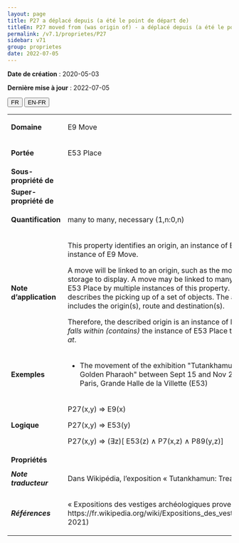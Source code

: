 ```yaml
---
layout: page
title: P27 a déplacé depuis (a été le point de départ de)
titleEn: P27 moved from (was origin of) - a déplacé depuis (a été le point de départ de)
permalink: /v7.1/proprietes/P27
sidebar: v71
group: proprietes
date: 2022-07-05
---
```


**Date de création** : 2020-05-03

**Dernière mise à jour** : 2022-07-05

<div class="lang-buttons">
  <button id="fr" class="activate">FR</button>
  <button id="en-fr">EN-FR</button>
</div>

<table>
				<tbody>
				<tr>
					<td><strong>Domaine</strong></td>
					<td class="en"><p>E9 Move</p>
							</td>
						<td><p><code class="language-plaintext highlighter-rouge">E9_Déplacement</code></p>
							</td>
						</tr>
					<tr>
					<td><strong>Portée</strong></td>
					<td class="en"><p>E53 Place</p>
							</td>
						<td><p><code class="language-plaintext highlighter-rouge">E53_Lieu</code></p>
							</td>
						</tr>
					<tr>
					<td><strong>Sous-propriété de</strong></td>
					<td class="en"><p></p>
							</td>
						<td><p></p>
							</td>
						</tr>
					<tr>
					<td><strong>Super-propriété de</strong></td>
					<td class="en"><p></p>
							</td>
						<td><p></p>
							</td>
						</tr>
					<tr>
					<td><strong>Quantification</strong></td>
					<td class="en"><p>many to many, necessary (1,n:0,n)</p>
							</td>
						<td><p>plusieurs à plusieurs, nécessaire (1,n:0,n)</p>
							</td>
						</tr>
					<tr>
					<td><strong>Note d’application</strong></td>
					<td class="en"><p>This property identifies an origin, an instance of E53 Place, of an instance of E9 Move. </p>
							<p></p>
							<p>A move will be linked to an origin, such as the move of an artifact from storage to display. A move may be linked to many starting instances of E53 Place by multiple instances of this property. In this case the move describes the picking up of a set of objects. The area of the move includes the origin(s), route and destination(s). </p>
							<p></p>
							<p>Therefore, the described origin is an instance of E53 Place which <em>P89 falls within (contains)</em> the instance of E53 Place the move <em>P7 took place at</em>. </p>
							</td>
						<td><p>Cette propriété identifie une origine, qui est une instance de <code class="language-plaintext highlighter-rouge">E53_Lieu</code>, d’une instance de <code class="language-plaintext highlighter-rouge">E9_Déplacement</code>. </p>
							<p></p>
							<p>Un déplacement est lié à une origine, par exemple le déplacement d’un artefact depuis son espace d'entreposage vers son lieu d'exposition. Un déplacement peut être lié à de nombreuses instances de <code class="language-plaintext highlighter-rouge">E53_Lieu</code> de départ par de multiples occurrences de cette propriété. Dans ce cas, le déplacement décrit le ramassage d’un ensemble d’objets. L'étendue du déplacement inclut l’origine ou les origines, le trajet et la ou les destinations.</p>
							<p></p>
							<p>Par conséquent, l’origine décrite est une instance de <code class="language-plaintext highlighter-rouge">E53_Lieu</code> qui s’insère dans (<code class="language-plaintext highlighter-rouge">P89_s’insère_dans</code>) l’instance de <code class="language-plaintext highlighter-rouge">E53_Lieu</code> dans laquelle le déplacement a eu lieu (<code class="language-plaintext highlighter-rouge">P7_a_eu_lieu_dans</code>).</p>
							<p></p>
							</td>
						</tr>
					<tr>
					<td><strong>Exemples</strong></td>
					<td class="en"><ul><li><p>The movement of the exhibition "Tutankhamun: Treasures of the Golden Pharaoh" between Sept 15 and Nov 2 2019 (E9) moved from Paris, Grande Halle de la Villette (E53) </p>
							</li>
									</ul></td>
						<td><ul><li><p>Le déplacement de l’exposition «  Toutânkhamon, le trésor du Pharaon » entre le 15 septembre et le 2 novembre 2019 (<code class="language-plaintext highlighter-rouge">E9_Déplacement</code>) a déplacé depuis (<code class="language-plaintext highlighter-rouge">P27_a_déplacé_depuis</code>) la Grande Halle de la Villette à Paris (<code class="language-plaintext highlighter-rouge">E53_Lieu</code>) les objets concernés.</p>
							</li>
									</ul></td>
						</tr>
					<tr>
					<td><strong>Logique</strong></td>
					<td class="en"><p>P27(x,y) ⇒ E9(x)</p>
							<p>P27(x,y) ⇒ E53(y) </p>
							<p>P27(x,y) ⇒ (∃z)[ E53(z) ∧ P7(x,z) ∧ P89(y,z)]</p>
							</td>
						<td><p>P27(x,y) ⇒ E9(x) </p>
							<p>P27(x,y) ⇒ E53(y)</p>
							<p> P27(x,y) ⇒ (∃z)[ E53(z) ∧ P7(x,z) ∧ P89(y,z)]</p>
							</td>
						</tr>
					<tr>
					<td><strong>Propriétés</strong></td>
					<td class="en"><p></p>
							</td>
						<td><p></p>
							</td>
						</tr>
					<tr>
					<td><strong><em>Note traducteur</em></strong></td>
					<td colspan="2"><p>Dans Wikipédia, l’exposition « Tutankhamun: Treasures of the Golden Pharaoh » a été traduite en français par « Trésors du pharaon d’or ». </p>
							</td>
						</tr>
					<tr>
					<td><strong><em>Références</em></strong></td>
					<td colspan="2"><p>« Expositions des vestiges archéologiques provenant de la tombe de Toutânkhamon ». 2021. Dans Wikipédia. https://fr.wikipedia.org/wiki/Expositions_des_vestiges_arch%C3%A9ologiques_provenant_de_la_tombe_de_Tout%C3%A2nkhamon#Tr%C3%A9sors_du_pharaon_d'or_(2018-2021) </p>
							</td>
						</tr>
					</tbody>
				</table>
				
